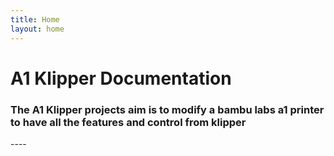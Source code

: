 ```yaml
---
title: Home
layout: home
---
```



<h1>A1 Klipper Documentation</h1>
<h3>The A1 Klipper projects aim is to modify a bambu labs a1 printer to have all the features and control from klipper</h3>
----